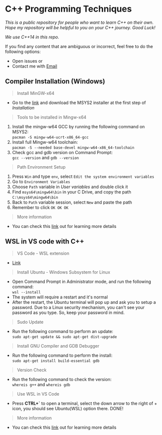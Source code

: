 # C++ Programming Techniques

*This is a public repository for people who want to learn C++ on their own. Hope my repository will be helpful to you on your C++ journey. Good Luck!*

*We use C++14 in this repo.*

If you find any content that are ambiguous or incorrect, feel free to do the following options:

* Open issues or
* Contact me with [Email](chris322322@gmail.com)

## Compiler Installation (Windows)

> Install MinGW-x64

* Go to the [link](https://www.msys2.org/) and download the MSYS2 installer at the first step of _Installation_

> Tools to be installed in Mingw-x64

1. Install the mingw-w64 GCC by running the following command on MSYS2: \
`pacman -S mingw-w64-ucrt-x86_64-gcc`
2. Install full Mingw-w64 toolchain: \
`pacman -S --needed base-devel mingw-w64-x86_64-toolchain`
3. Check gcc and gdb version on Command Prompt: \
`gcc --version` and `gdb --version`

> Path Environment Setup

1. Press `Win` and type `env`, select `Edit the system environment variables`
2. Go to `Environment Variables`
3. Choose `Path` variable in _User variables_ and double click it
4. Find `msys64\mingw64\bin` in your C Drive, and copy the path `C:\msys64\mingw64\bin`
5. Back to `Path` variable session, select `New` and paste the path
6. Remember to click `OK OK OK`

> More information

* You can check this [link](https://code.visualstudio.com/docs/languages/cpp) out for learning more details

## WSL in VS code with C++

> VS Code - WSL extension

* [Link](https://marketplace.visualstudio.com/items?itemName=ms-vscode-remote.remote-wsl)

> Install Ubuntu - Windows Subsystem for Linux

* Open Command Prompt in Administrator mode, and run the following command: \
`wsl --install`
* The system will require a restart and it's normal
* After the restart, the Ubuntu terminal will pop up and ask you to setup a password. Due to a Linux security mechanism, you can't see your password as you type. So, keep your password in mind.

> Sudo Update

* Run the following command to perform an update: \
`sudo apt-get update && sudo apt-get dist-upgrade`

> Install GNU Compiler and GDB Debugger

* Run the following command to perform the install: \
`sudo apt-get install build-essential gdb`

> Version Check

* Run the following command to check the version: \
`whereis g++` and `whereis gdb`

> Use WSL in VS Code

* Press **CTRL+`** to open a terminal, select the down arrow to the right of + icon, you should see Ubuntu(WSL) option there. DONE!

> More information

* You can check this [link](https://code.visualstudio.com/docs/cpp/config-wsl) out for learning more details